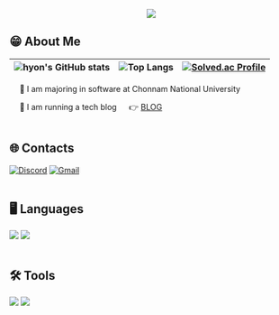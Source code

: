 <p align = "center">
<img src="https://capsule-render.vercel.app/api?type=waving&color=ffd400&height=300&section=header&text=Hello!&fontSize=70">
</p>

## 😁 About Me
|![hyon's GitHub stats](https://github-readme-stats.vercel.app/api?username=hyon3034&show_icons=true&theme=gruvbox)|![Top Langs](https://github-readme-stats.vercel.app/api/top-langs/?username=hyon3034&layout=compact)|[![Solved.ac Profile](http://mazassumnida.wtf/api/v2/generate_badge?boj=whatisthat)](https://solved.ac/whatisthat/)|
|---|---|---|

&emsp; 👾 I am majoring in software at Chonnam National University
  
&emsp; 📝 I am running a tech blog &emsp; 👉 [BLOG](https://blog.naver.com/hyon3034)
<br/>
<br/>

## 🌐 Contacts 
[![Discord](https://img.shields.io/badge/Discord-7289DA?style=for-the-badge&logo=discord&logoColor=white)](https://www.discord.com/users/403898798016823307)
[![Gmail](https://img.shields.io/badge/Gmail-D14836?style=for-the-badge&logo=gmail&logoColor=white)](https://mail.google.com/mail/?view=cm&fs=1&to=hyon3034@gmail.com&su=SUBJECT&body=BODY&bcc=hyon3034@naver.com)
<br/>
<br/>

## 🖥️ Languages
<div>
    <img src ="https://img.shields.io/badge/C%2B%2B-00599C?style=for-the-badge&logo=c%2B%2B&logoColor=white">
    <img src ="https://img.shields.io/badge/C%23-239120?style=for-the-badge&logo=c-sharp&logoColor=white">
</div>
<br/>

## 🛠 Tools
<div>
    <img src ="https://img.shields.io/badge/unreal engine-%23313131.svg?style=for-the-badge&logo=unrealengine&logoColor=white">
    <img src ="https://img.shields.io/badge/Unity-100000?style=for-the-badge&logo=unity&logoColor=white">
</div>
